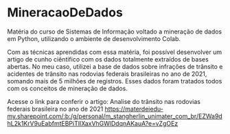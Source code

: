 # MineracaoDeDados
Matéria do curso de Sistemas de Informação voltado a mineração de dados em Python, utilizando o ambiente de desenvolvimento Colab.

Com as técnicas aprendidas com essa matéria, foi possível desenvolver um artigo de cunho ciêntifico com os dados totalmente extraídos de bases abertas. No meu caso, utilizei a base de dados sobre infrações de trânsito e acidentes de trânsito nas rodovias federais brasileiras no ano de 2021, somando mais de 5 milhões de registros. Esses dados foram tratados todos com os conceitos de mineração de dados.

Acesse o link para conferir o artigo: Analise do trânsito nas rodovias federais brasileira no ano de 2021
https://materdeiedu-my.sharepoint.com/:b:/g/personal/m_stangherlin_unimater_com_br/EZWa9dhL2k1KrV9uEabfmtEBPiTlIXaxVhGWlDdqnAKauA?e=vZgOEz
